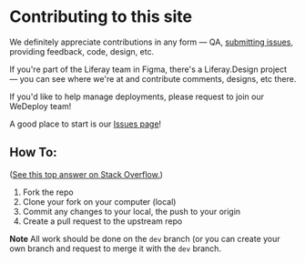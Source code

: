 # Contributing to this site

We definitely appreciate contributions in any form &mdash; QA, [submitting issues](https://github.com/liferay-design/liferay.design/issues), providing feedback, code, design, etc.

If you're part of the Liferay team in Figma, there's a Liferay.Design project &mdash; you can see where we're at and contribute comments, designs, etc there.

If you'd like to help manage deployments, please request to join our WeDeploy team!

A good place to start is our [Issues page](https://github.com/liferay-design/liferay.design/issues)!

## How To:

([See this top answer on Stack Overflow.](https://stackoverflow.com/questions/9257533/what-is-the-difference-between-origin-and-upstream-on-github))

 1. Fork the repo 
 1. Clone your fork on your computer (local)
 1. Commit any changes to your local, the push to your origin
 1. Create a pull request to the upstream repo

**Note** All work should be done on the `dev` branch (or you can create your own branch and request to merge it with the `dev` branch.
